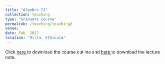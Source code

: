 ```yaml
---
title: "Algebra II"
collection: teaching
type: "Graduate course"
permalink: /teaching/teaching2
venue: 
date: Feb  2017
location: "Dilla, Ethiopia"
---
```

Click <a href="https://dereje.github.io/files/AlgebraIIcourseoutline.pdf"> here </a> to download the course outline and <a href="https://dereje.github.io/files/chapter1.pdf"> here </a>  to download the lecture note. 


